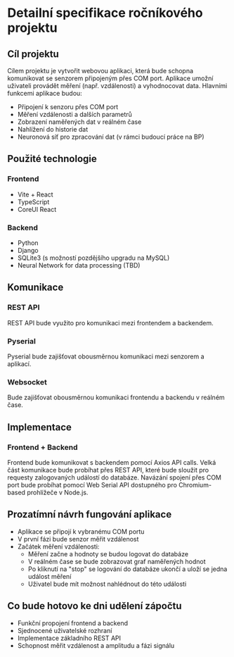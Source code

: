 # Detailní specifikace ročníkového projektu

## Cíl projektu

Cílem projektu je vytvořit webovou aplikaci, která bude schopna komunikovat se senzorem připojeným přes COM port. Aplikace umožní uživateli provádět měření (např. vzdálenosti) a vyhodnocovat data. Hlavními funkcemi aplikace budou:

-   Připojení k senzoru přes COM port
-   Měření vzdálenosti a dalších parametrů
-   Zobrazení naměřených dat v reálném čase
-   Nahlížení do historie dat
-   Neuronová síť pro zpracování dat (v rámci budoucí práce na BP)

## Použité technologie

### Frontend

-   Vite + React
-   TypeScript
-   CoreUI React

### Backend

-   Python
-   Django
-   SQLite3 (s možností pozdějšího upgradu na MySQL)
-   Neural Network for data processing (TBD)

## Komunikace

### REST API

REST API bude využito pro komunikaci mezi frontendem a backendem.

### Pyserial

Pyserial bude zajišťovat obousměrnou komunikaci mezi senzorem a aplikací.

### Websocket

Bude zajišťovat obousměrnou komunikaci frontendu a backendu v reálném čase.

## Implementace

### Frontend + Backend

Frontend bude komunikovat s backendem pomocí Axios API calls. Velká část komunikace bude probíhat přes REST API, které bude sloužit pro requesty zalogovaných událostí do databáze. Navázání spojení přes COM port bude probíhat pomocí Web Serial API dostupného pro Chromium-based prohlížeče v Node.js.

## Prozatímní návrh fungování aplikace

-   Aplikace se připojí k vybranému COM portu
-   V první fázi bude senzor měřit vzdálenost
-   Začátek měření vzdálenosti:
    -   Měření začne a hodnoty se budou logovat do databáze
    -   V reálném čase se bude zobrazovat graf naměřených hodnot
    -   Po kliknutí na "stop" se logování do databáze ukončí a uloží se jedna událost měření
    -   Uživatel bude mít možnost nahlédnout do této události

## Co bude hotovo ke dni udělení zápočtu

-   Funkční propojení frontend a backend
-   Sjednocené uživatelské rozhraní
-   Implementace základního REST API
-   Schopnost měřit vzdálenost a amplitudu a fázi signálu
